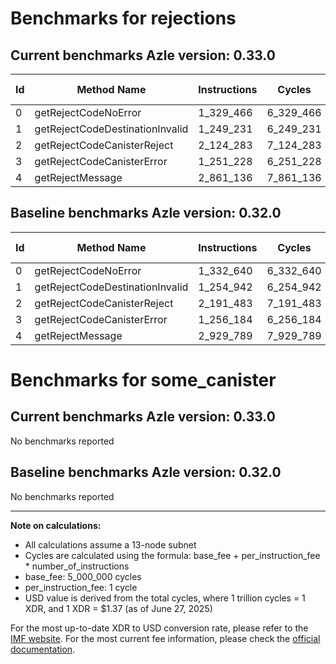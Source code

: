 # Benchmarks for rejections

## Current benchmarks Azle version: 0.33.0
| Id | Method Name | Instructions | Cycles | USD | USD/Million Calls | Change |
|-----------|-------------|------------|--------|-----|--------------|-------|
| 0 | getRejectCodeNoError | 1_329_466 | 6_329_466 | $0.0000086714 | $8.67 | <font color="green">-3_174</font> |
| 1 | getRejectCodeDestinationInvalid | 1_249_231 | 6_249_231 | $0.0000085614 | $8.56 | <font color="green">-5_711</font> |
| 2 | getRejectCodeCanisterReject | 2_124_283 | 7_124_283 | $0.0000097603 | $9.76 | <font color="green">-67_200</font> |
| 3 | getRejectCodeCanisterError | 1_251_228 | 6_251_228 | $0.0000085642 | $8.56 | <font color="green">-4_956</font> |
| 4 | getRejectMessage | 2_861_136 | 7_861_136 | $0.0000107698 | $10.76 | <font color="green">-68_653</font> |

## Baseline benchmarks Azle version: 0.32.0
| Id | Method Name | Instructions | Cycles | USD | USD/Million Calls |
|-----------|-------------|------------|--------|-----|--------------|
| 0 | getRejectCodeNoError | 1_332_640 | 6_332_640 | $0.0000086757 | $8.67 |
| 1 | getRejectCodeDestinationInvalid | 1_254_942 | 6_254_942 | $0.0000085693 | $8.56 |
| 2 | getRejectCodeCanisterReject | 2_191_483 | 7_191_483 | $0.0000098523 | $9.85 |
| 3 | getRejectCodeCanisterError | 1_256_184 | 6_256_184 | $0.0000085710 | $8.57 |
| 4 | getRejectMessage | 2_929_789 | 7_929_789 | $0.0000108638 | $10.86 |

# Benchmarks for some_canister

## Current benchmarks Azle version: 0.33.0
No benchmarks reported

## Baseline benchmarks Azle version: 0.32.0
No benchmarks reported



---

**Note on calculations:**
- All calculations assume a 13-node subnet
- Cycles are calculated using the formula: base_fee + per_instruction_fee \* number_of_instructions
- base_fee: 5_000_000 cycles
- per_instruction_fee: 1 cycle
- USD value is derived from the total cycles, where 1 trillion cycles = 1 XDR, and 1 XDR = $1.37 (as of June 27, 2025)

For the most up-to-date XDR to USD conversion rate, please refer to the [IMF website](https://www.imf.org/external/np/fin/data/rms_sdrv.aspx).
For the most current fee information, please check the [official documentation](https://internetcomputer.org/docs/references/cycles-cost-formulas).